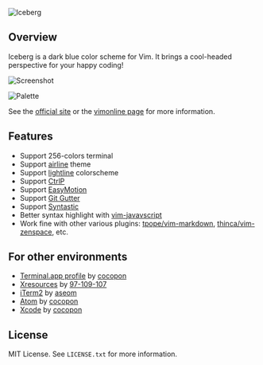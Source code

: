 ![Iceberg](https://cocopon.github.io/iceberg.vim/assets/github/title.png)




Overview
--------
Iceberg is a dark blue color scheme for Vim. It brings a cool-headed perspective
for your happy coding!

![Screenshot](http://cocopon.github.io/iceberg.vim/assets/github/screenshot.png)

![Palette](https://cocopon.github.io/iceberg.vim/assets/github/palette.png)

See the [official site](http://cocopon.github.io/iceberg.vim/) or the
[vimonline page](http://www.vim.org/scripts/script.php?script_id=4820) for more
information.




Features
--------
- Support 256-colors terminal
- Support [airline](https://github.com/vim-airline/vim-airline/) theme
- Support [lightline](https://github.com/itchyny/lightline.vim) colorscheme
- Support [CtrlP](https://github.com/ctrlpvim/ctrlp.vim)
- Support [EasyMotion](https://github.com/easymotion/vim-easymotion)
- Support [Git Gutter](https://github.com/airblade/vim-gitgutter)
- Support [Syntastic](http://github.com/vim-syntastic/syntastic)
- Better syntax highlight with [vim-javavscript](https://github.com/pangloss/vim-javascript)
- Work fine with other various plugins: [tpope/vim-markdown](https://github.com/tpope/vim-markdown), [thinca/vim-zenspace](https://github.com/thinca/vim-zenspace), etc.




For other environments
----------------------
- [Terminal.app profile](http://cocopon.me/app/vim-iceberg/) by [cocopon](https://github.com/cocopon)
- [Xresources](https://gist.github.com/97-109-107/063193d150df272a049b) by [97-109-107](https://github.com/97-109-107)
- [iTerm2](https://github.com/aseom/dotfiles/blob/master/osx/iterm2/iceberg.itermcolors) by [aseom](https://github.com/aseom)
- [Atom](https://github.com/cocopon/atom-iceberg-syntax/) by [cocopon](https://github.com/cocopon)
- [Xcode](https://github.com/cocopon/xcode-iceberg) by [cocopon](https://github.com/cocopon)




License
-------
MIT License. See `LICENSE.txt` for more information.
